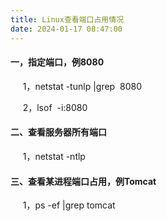 ```yaml
---
title: Linux查看端口占用情况
date: 2024-01-17 08:47:00
---
```

#### **一，指定端口，例8080**

     1，netstat -tunlp |grep  8080

     2，lsof  -i:8080

#### **二、查看服务器所有端口**

     1，netstat -ntlp

#### **三、查看某进程端口占用，例Tomcat**

     1，ps -ef |grep tomcat
